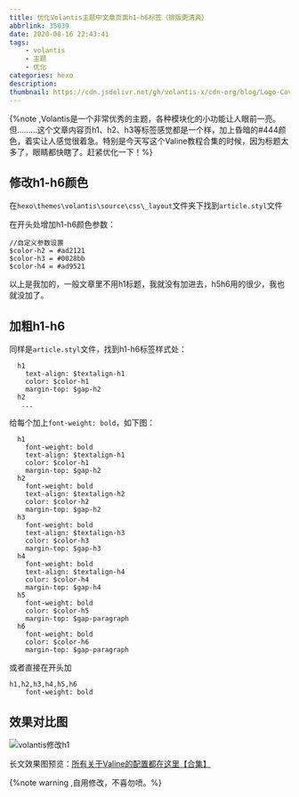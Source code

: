 ```yaml
---
title: 优化Volantis主题中文章页面h1—h6标签（排版更清爽）
abbrlink: 35039
date: 2020-08-16 22:43:41
tags:
	- volantis
	- 主题
	- 优化
categories: hexo
description:
thumbnail: https://cdn.jsdelivr.net/gh/volantis-x/cdn-org/blog/Logo-Cover@3x.png
---
```

{%note ,Volantis是一个非常优秀的主题，各种模块化的小功能让人眼前一亮。但.........这个文章内容页h1、h2、h3等标签感觉都是一个样，加上昏暗的#444颜色，着实让人感觉很着急。特别是今天写这个Valine教程合集的时候，因为标题太多了，眼睛都快瞎了。赶紧优化一下！%}<!--more-->

## 修改h1-h6颜色

在`hexo\themes\volantis\source\css\_layout`文件夹下找到`article.styl`文件

在开头处增加h1-h6颜色参数：

```stylus
//自定义参数设置
$color-h2 = #ad2121
$color-h3 = #0028bb
$color-h4 = #ad9521
```

以上是我加的，一般文章里不用h1标题，我就没有加进去，h5h6用的很少，我也就没加了。



## 加粗h1-h6

同样是`article.styl`文件，找到h1-h6标签样式处：

```stylus
  h1
    text-align: $textalign-h1
    color: $color-h1
    margin-top: $gap-h2
  h2
   ...
```

给每个加上`font-weight: bold`，如下图：

```stylus
  h1
    font-weight: bold
    text-align: $textalign-h1
    color: $color-h1
    margin-top: $gap-h2
  h2
    font-weight: bold
    text-align: $textalign-h2
    color: $color-h2
    margin-top: $gap-h2
  h3
    font-weight: bold
    text-align: $textalign-h3
    color: $color-h3
    margin-top: $gap-h3
  h4
    font-weight: bold
    text-align: $textalign-h4
    color: $color-h4
    margin-top: $gap-h4
  h5
    font-weight: bold
    color: $color-h5
    margin-top: $gap-paragraph
  h6
    font-weight: bold
    color: $color-h6
    margin-top: $gap-paragraph
```

或者直接在开头加

```stylus
h1,h2,h3,h4,h5,h6
    font-weight: bold
```

## 效果对比图

![volantis修改h1](https://picup.heson10.com/img/volantis修改h1.jpg)



长文效果图预览：[所有关于Valine的配置都在这里【合集】](https://www.heson10.com/posts/28396.html)

{%note warning ,自用修改，不喜勿喷。%}

